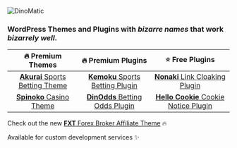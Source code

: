![DinoMatic](https://media.dinomatic.com/images/mail/banner.png)

### WordPress Themes and Plugins with _bizarre names_ that work _bizarrely well_. 

| 🔥 Premium Themes | 🔥 Premium Plugins | ⭐ Free Plugins |
|:-:|:-:|:-:|
| [**Akurai** Sports Betting Theme](https://dinomatic.com/themes/akurai) | [**Kemoku** Sports Betting Plugin](https://dinomatic.com/plugins/kemoku) | [**Nonaki** Link Cloaking Plugin](https://dinomatic.com/plugins/nonaki) |
| [**Spinoko** Casino Theme](https://dinomatic.com/themes/spinoko) | [**DinOdds** Betting Odds Plugin](https://dinomatic.com/plugins/DinOdds) | [**Hello Cookie** Cookie Notice Plugin](https://dinomatic.com/plugins/hello-cookie) |

Check out the new [ **FXT** Forex Broker Affiliate Theme](https://dinomatic.com/themes/fxt) 🔥

Available for custom development services ✨

